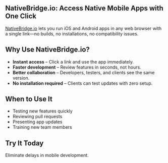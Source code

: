 ## NativeBridge.io: Access Native Mobile Apps with One Click

[NativeBridge.io](https://nativebridge.io/) lets you run iOS and Android apps in any web browser with a single link—no builds, no installations, no compatibility issues.

## Why Use NativeBridge.io?

- **Instant access** – Click a link and use the app immediately.
- **Faster development** – Review features in seconds, not hours.
- **Better collaboration** – Developers, testers, and clients see the same version.
- **No installation required** – Clients can test updates with zero setup.

## When to Use It

- Testing new features quickly
- Reviewing pull requests
- Presenting app updates
- Training new team members

## Try It Today
Eliminate delays in mobile development. 
